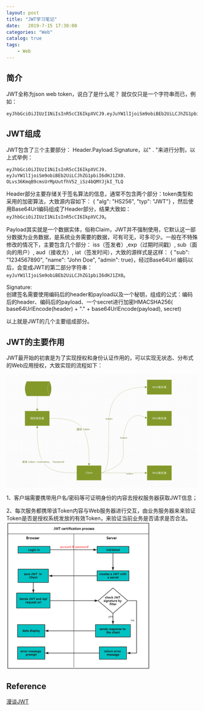 ```yaml
---                
layout: post                
title: "JWT学习笔记"                
date:   2019-7-15 17:30:00                 
categories: "Web"                
catalog: true                
tags:                 
    - Web                
---      
```


## 简介

JWT全称为json web token，说白了是什么呢？ 就仅仅只是一个字符串而已，例如：

    eyJhbGciOiJIUzI1NiIsInR5cCI6IkpXVCJ9.eyJuYW1lIjoiSm9obiBEb2UiLCJhZG1pbiI6dHJ1ZX0.OLvs36KmqB9cmsUrMpUutfhV52_iSz4bQMYJjkI_TLQ

## JWT组成

JWT包含了三个主要部分： Header.Payload.Signature，以" . "来进行分割，以上式举例：

    eyJhbGciOiJIUzI1NiIsInR5cCI6IkpXVCJ9.
    eyJuYW1lIjoiSm9obiBEb2UiLCJhZG1pbiI6dHJ1ZX0.
    OLvs36KmqB9cmsUrMpUutfhV52_iSz4bQMYJjkI_TLQ

Header部分主要存储关于签名算法的信息，通常不包含两个部分：token类型和采用的加密算法，大致源内容如下：
{ "alg": "HS256", "typ": "JWT"} ，然后使用Base64Url编码组成了Header部分，结果大致如：`eyJhbGciOiJIUzI1NiIsInR5cCI6IkpXVCJ9`。  

Payload其实就是一个数据实体，俗称Claim，JWT并不强制使用，它默认这一部分数据为业务数据，是系统业务需要的数据，可有可无，可多可少。一般在不特殊修改的情况下，主要包含几个部分： iss（签发者）,exp（过期时间戳）, sub（面向的用户）, aud（接收方）, iat（签发时间），大致的源样式是这样：
{ "sub": "1234567890", "name": "John Doe", "admin": true}，经过Base64Url 编码以后，会变成JWT的第二部分字符串：`eyJuYW1lIjoiSm9obiBEb2UiLCJhZG1pbiI6dHJ1ZX0`。

Signature:  
创建签名需要使用编码后的header和payload以及一个秘钥，组成的公式：编码后的header、编码后的payload、一个secret进行加密HMACSHA256( base64UrlEncode(header) + "." + base64UrlEncode(payload), secret)

以上就是JWT的几个主要组成部分。

## JWT的主要作用

JWT最开始的初衷是为了实现授权和身份认证作用的，可以实现无状态、分布式的Web应用授权，大致实现的流程如下：

![img](https://github.com/kerwenzhang/kerwenzhang.github.io/blob/master/_posts/image/5b42f9f70001a11910250605.jpg?raw=true)

1、客户端需要携带用户名/密码等可证明身份的内容去授权服务器获取JWT信息；

2、每次服务都携带该Token内容与Web服务器进行交互，由业务服务器来来验证Token是否是授权系统发放的有效Token，来验证当前业务是否请求是否合法。
![img](https://raw.githubusercontent.com/kerwenzhang/kerwenzhang.github.io/master/_posts/image/2962237aa2f245d19fa03dfc7a3b7bd7.png)

## Reference

[漫谈JWT](https://www.imooc.com/article/42967)